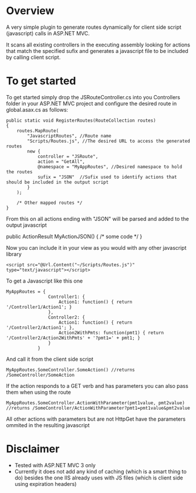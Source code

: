 Overview
========

A very simple plugin to generate routes dynamically for client side script (javascript) calls in ASP.NET MVC.

It scans all existing controllers in the executing assembly looking for actions that match the specified sufix and generates a javascript file to be included by calling client script.

To get started
==============

To get started simply drop the JSRouteController.cs into you Controllers folder in your ASP.NET MVC project and configure the desired route in global.asax.cs as follows:

	public static void RegisterRoutes(RouteCollection routes)
	{	
		routes.MapRoute(
			"JavascriptRoutes", //Route name
			"Scripts/Routes.js", //The desired URL to access the generated routes
			new { 
				controller = "JSRoute", 
				action = "GetAll", 
				@namespace = "MyAppRoutes", //Desired namespace to hold the routes
				sufix = "JSON"  //Sufix used to identify actions that should be included in the output script
			}
		);
		
		/* Other mapped routes */
	}
	
From this on all actions ending with "JSON" will be parsed and added to the output javascript

public ActionResult MyActionJSON() { /* some code */ } 

Now you can include it in your view as you would with any other javascript library

	<script src="@Url.Content("~/Scripts/Routes.js")" type="text/javascript"></script>
	
To get a Javascript like this one

	MyAppRoutes = {
					Controller1: {
						Action1: function() { return '/Controller1/Action1'; }
					},
					Controller2: {
						Action1: function() { return '/Controller2/Action1'; },
						Action2WithPmts: function(pmt1) { return '/Controller2/Action2WithPmts' + '?pmt1=' + pmt1; }
					}
				}

And call it from the client side script

	MyAppRoutes.SomeController.SomeAction() //returns /SomeController/SomeAction

If the action responds to a GET verb and has parameters you can also pass them when using the route

	MyAppRoutes.SomeController.ActionWithParameter(pmt1value, pmt2value) //returns /SomeController/ActionWithParameter?pmt1=pmt1value&pmt2value
	
All other actions with parameters but are not HttpGet have the parameters ommited in the resulting javascript

Disclaimer
==========

* Tested with ASP.NET MVC 3 only
* Currently it does not add any kind of caching (which is a smart thing to do) besides the one IIS already uses with JS files (which is client side using expiration headers)